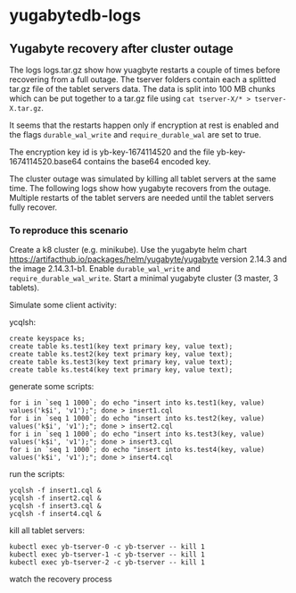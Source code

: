 # yugabytedb-logs

## Yugabyte recovery after cluster outage

The logs logs.tar.gz show how yuagbyte restarts a couple of times before recovering from a full outage.
The tserver folders contain each a splitted tar.gz file of the tablet servers data.
The data is split into 100 MB chunks which can be put together to a tar.gz file using `cat tserver-X/* > tserver-X.tar.gz`.

It seems that the restarts happen only if encryption at rest is enabled and the flags `durable_wal_write` and `require_durable_wal` are set to true.

The encryption key id is yb-key-1674114520 and the file yb-key-1674114520.base64 contains the base64 encoded key.

The cluster outage was simulated by killing all tablet servers at the same time.
The following logs show how yugabyte recovers from the outage.
Multiple restarts of the tablet servers are needed until the tablet servers fully recover.


### To reproduce this scenario

Create a k8 cluster (e.g. minikube).
Use the yugabyte helm chart https://artifacthub.io/packages/helm/yugabyte/yugabyte version 2.14.3 and the image 2.14.3.1-b1.
Enable `durable_wal_write` and `require_durable_wal_write`.
Start a minimal yugabyte cluster (3 master, 3 tablets).

Simulate some client activity:

ycqlsh:
```
create keyspace ks;
create table ks.test1(key text primary key, value text);
create table ks.test2(key text primary key, value text);
create table ks.test3(key text primary key, value text);
create table ks.test4(key text primary key, value text);
```

generate some scripts:
```
for i in `seq 1 1000`; do echo "insert into ks.test1(key, value) values('k$i', 'v1');"; done > insert1.cql
for i in `seq 1 1000`; do echo "insert into ks.test2(key, value) values('k$i', 'v1');"; done > insert2.cql
for i in `seq 1 1000`; do echo "insert into ks.test3(key, value) values('k$i', 'v1');"; done > insert3.cql
for i in `seq 1 1000`; do echo "insert into ks.test4(key, value) values('k$i', 'v1');"; done > insert4.cql
```

run the scripts:
```
ycqlsh -f insert1.cql &
ycqlsh -f insert2.cql &
ycqlsh -f insert3.cql &
ycqlsh -f insert4.cql &
```

kill all tablet servers:
```
kubectl exec yb-tserver-0 -c yb-tserver -- kill 1 
kubectl exec yb-tserver-1 -c yb-tserver -- kill 1 
kubectl exec yb-tserver-2 -c yb-tserver -- kill 1 
```

watch the recovery process
